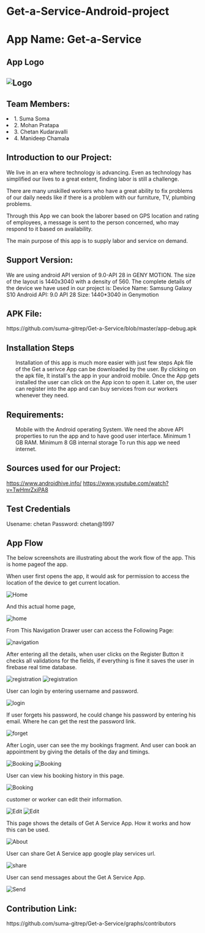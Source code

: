 # Get-a-Service-Android-project

<h1> App Name: Get-a-Service</h1>
<h2>App Logo<h2>
 
 ![Logo](Logo.jpeg)
 

<h2>Team Members:</h2>
 <li>1. Suma Soma</li>
 <li>2. Mohan Pratapa </li>
 <li>3. Chetan Kudaravalli</li>
 <li>4. Manideep Chamala</li>


<h2> Introduction to our Project:</h2>
<p>We live in an era where technology is advancing. Even as technology has simplified our lives to a great extent, finding labor is still a challenge.</p>
<p> There are many unskilled workers who have a great ability to fix problems of our daily needs like if there is a problem with our furniture, TV, plumbing problems.</p>
<p>Through this App we can book the laborer based on GPS location and rating of employees, a message is sent to the person concerned, who may respond to it based on availability.
 </p>
 <p> The main purpose of this app is to supply labor and service on demand. </p>
<h2>Support Version:</h2>

<p>We are using android API version of 9.0-API 28 in GENY MOTION. The size of the layout is 1440x3040 with a density of 560. 
The complete details of the device we have used in our project is:
Device Name: Samsung Galaxy S10
Android API: 9.0 API 28
Size: 1440*3040 in Genymotion</p>


<h2> APK File:</h2>
https://github.com/suma-gitrep/Get-a-Service/blob/master/app-debug.apk

<h2>Installation Steps</h2>
<ul>
Installation of this app is much more easier with just few steps
Apk file of the Get a serivce App can be downloaded by the user.
By clicking on the apk file, It install's the app in your android mobile.
Once the App gets installed the user can click on the App icon to open it.
Later on, the user can register into the app and can buy services from our workers whenever they need.
</ul>

<h2>Requirements:</h2>
<p>
<ul>
Mobile with the Android operating System.
We need the above API properties to run the app and to have good user interface.
Minimum 1 GB RAM.
Minimum 8 GB internal storage
To run this app we need internet.
</ul>
</p>
<h2>Sources used for our Project:</h2>

https://www.androidhive.info/
https://www.youtube.com/watch?v=TwHmrZxiPA8

<h2>Test Credentials</h2>
Usename: chetan
Password: chetan@1997

<h2>App Flow</h2>
The below screenshots are illustrating about the work flow of the app. This is home pageof the app.

When user first opens the app, it would ask for permission to access the location of the device to get current location.

 ![Home](home.PNG)
 
 And this actual home page,
 
 ![home](home1.png)
 
 From This Navigation Drawer user can access the Following Page:
 
 ![navigation](nav.png)
 
 
 After entering all the details, when user clicks on the Register 	Button it checks all validations for the fields, if everything is fine it 	saves the user in firebase real time database. 
 
 ![registration](reg.png)
 ![registration](reg1.png)
 
 User can login by entering username and password.
 
![login](login.PNG)

If user forgets his password, he could change his password by entering his email. Where he can get the rest the password link.

![forget](forgot.png)

After Login, user can see the my bookings fragment. And user can book an appointment by giving the details of the day and timings.

![Booking](book.png)
![Booking](book1.png)

User can view his booking history in this page.

![Booking](book2.png)

customer or worker can edit their information.

![Edit](edit.png)
![Edit](edit1.png)

This page shows the details of Get A Service App. How it works 	and how this can be used.

![About](about.png)

User can share Get A Service app google play 	services url.

![share](share.PNG)

User can send messages about the Get A Service App.

![Send](send.PNG)







 
 
 

 
 


<p>
 
 <h2>Contribution Link:</h2>
https://github.com/suma-gitrep/Get-a-Service/graphs/contributors


